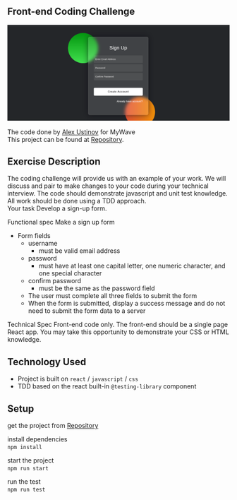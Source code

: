 ## Front-end Coding Challenge 

![Sign Up Form](/public/sign-up-form.png)

The code done by [Alex Ustinov](https://auco.pro/) for MyWave\
This project can be found at [Repository](https://github.com/rightoneX/sign-up-form).

## Exercise Description

The coding challenge will provide us with an example of your work. We will discuss and pair
to make changes to your code during your technical interview. The code should demonstrate
javascript and unit test knowledge. All work should be done using a TDD approach.\
Your task Develop a sign-up form.

Functional spec Make a sign up form

- Form fields
    - username
        - must be valid email address
    - password
        - must have at least one capital letter, one numeric character, and one
special character
    - confirm password
        - must be the same as the password field
    - The user must complete all three fields to submit the form
    - When the form is submitted, display a success message and do not need to submit
the form data to a server


Technical Spec Front-end code only. The front-end should be a single page React app. You may take this
opportunity to demonstrate your CSS or HTML knowledge.



## Technology Used

-   Project is built on ```react``` / ```javascript``` / ```css```
-   TDD based on the react built-in ```@testing-library``` component


## Setup

get the project from [Repository](https://github.com/rightoneX/sign-up-form)

install dependencies\
```npm install```

start the project \
```npm run start```

run the test \
```npm run test```